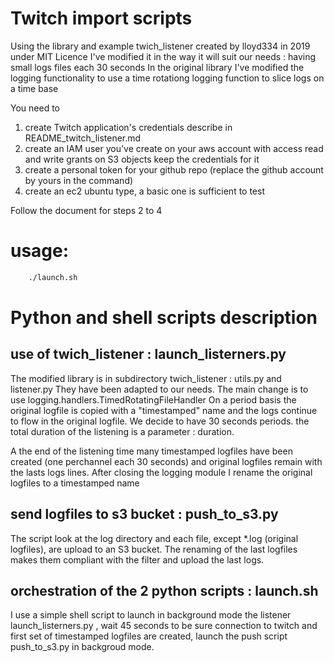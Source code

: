 # Twitch import scripts

Using the library and example twich_listener created by lloyd334 in 2019 under MIT Licence
I've modified it in the way it will suit our needs : having small logs files each 30 seconds
In the original library I've modified the logging functionality to use a time rotationg logging function to slice logs on a time base

You need to
1. create Twitch application's credentials describe in README_twitch_listener.md
2. create an IAM user you've create on your aws account with access read and write grants on S3 objects
   keep the credentials for it
3. create a personal token for your github repo (replace the github account by yours in the command)
4. create an ec2 ubuntu type, a basic one is sufficient to test

Follow the document [](file:..\AWS\twitch-import-AWS.md) for steps 2 to 4


#  usage:

```sh
    ./launch.sh
```

# Python and shell scripts description
## use of twich_listener : launch_listerners.py
 
The modified library is in subdirectory twich_listener : utils.py and listener.py
They have been adapted to our needs.
The main change is to use logging.handlers.TimedRotatingFileHandler
On a period basis the original logfile is copied with a "timestamped" name and the logs continue to flow in the original logfile. We decide to have 30 seconds periods. 
the total duration of the listening is a parameter : duration.
  
A the end of the listening time many timestamped logfiles have been created (one perchannel each 30 seconds) and original logfiles remain with the lasts logs lines. After closing the logging module I rename the original logfiles to a timestamped name 

## send logfiles to s3 bucket : push_to_s3.py
The script look at the log directory and each file, except *.log (original logfiles), are upload to an S3 bucket. The renaming of the last logfiles makes them compliant with the filter and upload the last logs.

## orchestration of the 2 python scripts : launch.sh
I use a simple shell script to launch in background mode the listener launch_listerners.py , wait 45 seconds to be sure connection to twitch and first set of timestamped logfiles are created, launch the push script push_to_s3.py in backgroud mode.





